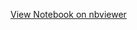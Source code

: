 [View Notebook on nbviewer](https://nbviewer.org/github/huijin1101/Prudential-Life-Insurance-Assessment/blob/main/Notebook/MLProject_HuijinCao.ipynb)
